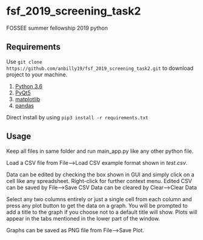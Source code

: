 # fsf_2019_screening_task2
FOSSEE summer fellowship 2019 python

## Requirements

Use `git clone https://github.com/anbilly19/fsf_2019_screening_task2.git` to download project to your machine.

1. [Python 3.6](https://www.python.org/downloads/release/python-360/)
2. [PyQt5](https://pypi.org/project/PyQt5/)
3. [matplotlib](https://pypi.org/project/matplotlib/)
4. [pandas](https://pypi.org/project/pandas/)

Direct install by using `pip3 install -r requirements.txt`


## Usage

Keep all files in same folder and run main_app.py like any other python file.

Load a CSV file from File-->Load CSV example format shown in _test.csv_.

Data can be edited by checking the box shown in GUI and simply click on a cell like any spreadsheet.
Right-click for further context menu.
Edited CSV can be saved by File-->Save CSV
Data can be cleared by Clear-->Clear Data

Select any two columns entirely or just a single cell from each column and press any plot button to get the data on a graph.
You will be prompted to add a title to the graph if you choose not to a default title will show.
Plots will appear in the tabs mentioned in the lower part of the window.

Graphs can be saved as PNG file from File-->Save Plot.
